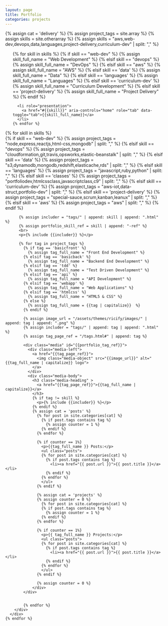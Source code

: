 ```yaml
---
layout: page
title: Portfolio
categories: projects
---
```


{% assign cat = 'delivery' %}
{% assign project_tags = site.array %}
{% assign skills = site.otherarray %}
{% assign skills = "aws,web-dev,devops,data,languages,project-delivery,curriculum-dev" | split: "," %}

<div>
  <!-- Nav tabs -->
  <ul class="nav nav-tabs" id="nav-tabs" role="tablist">
    {% for skill in skills %}
      {% if skill == "web-dev" %}
        {% assign skill_full_name = "Web Development" %}
      {% elsif skill == "devops" %}
        {% assign skill_full_name = "DevOps" %}
      {% elsif skill == "aws" %}
        {% assign skill_full_name = "AWS" %}
      {% elsif skill == 'data' %}
        {% assign skill_full_name = "Data" %}
     {% elsif skill == 'languages' %}
        {% assign skill_full_name = "Languages" %}
      {% elsif skill == 'curriculum-dev' %}
        {% assign skill_full_name = "Curriculum Development" %}
      {% elsif skill == 'project-delivery' %}
        {% assign skill_full_name = "Project Delivery" %}
      {% endif %}

      <li role="presentation">
        <a href="#{{skill}}" aria-controls="home" role="tab" data-toggle="tab">{{skill_full_name}}</a>
      </li>
    {% endfor %} 
  </ul>

  <!-- Tab panes -->
  <div class="tab-content">
    {% for skill in skills %}
      <div role="tabpanel" class="tab-pane" id="{{skill}}">
        <div class="category-archive">
          {% if skill == "web-dev" %}
            {% assign project_tags = "node,express,reactjs,html-css,mongodb" | split: "," %}
          {% elsif skill == "devops" %}
            {% assign project_tags = "cloudformation,git,travis,opsworks,elastic-beanstalk" | split: "," %}
          {% elsif skill == 'data' %}
            {% assign project_tags = "s3,dynamodb,mongodb,redshift,elasticache,rds" | split: "," %}
          {% elsif skill == 'languages' %}
            {% assign project_tags = "javascript,ruby,python" | split: "," %}
          {% elsif skill == 'classes' %}
            {% assign project_tags = "portfoliodev,htmlcssclass,javascriptclass,c9" | split: "," %}
          {% elsif skill == 'curriculum-dev' %}
            {% assign project_tags = "aws-iot,data-struct,portfolio-dev" | split: "," %}
          {% elsif skill == 'project-delivery' %}
            {% assign project_tags = "special-sauce,scrum,kanban,leanux" | split: "," %}
          {% elsif skill == 'aws' %}
            {% assign project_tags = "aws" | split: "," %}
          {% endif %}

          {% assign includer = "tags/" | append: skill | append: ".html" %}
          {% assign portfolio_skill_ref = skill | append: "-ref" %}
          <br>
          <p>{% include {{includer}} %}</p>
                    
          {% for tag in project_tags %}
            {% if tag == 'basicfront' %}
              {% assign tag_full_name = "Front End Development" %}
            {% elsif tag == 'basicback' %}
              {% assign tag_full_name = "Backend End Development" %}
            {% elsif tag == 'tdd' %}
              {% assign tag_full_name = "Test Driven Development" %}
            {% elsif tag == 'api' %}
              {% assign tag_full_name = "API Development" %}
            {% elsif tag == 'webapp' %}
              {% assign tag_full_name = "Web Applications" %}
            {% elsif tag == 'htmlcss' %}
              {% assign tag_full_name = "HTML5 & CSS" %}
            {% else %}
              {% assign tag_full_name = {{tag | capitalize}}  %}
            {% endif %}

            {% assign image_url = "/assets/themes/ricify/images/" | append: tag | append: ".png" %}
            {% assign includer = "tags/" | append: tag | append: ".html" %}
            {% assign tag_page_ref = "/tags.html#" | append: tag %}
            
            <div class="media" id="{{portfolio_tag_ref}}">
              <div class="media-left">
                <a href="{{tag_page_ref}}">
                  <img class="media-object" src="{{image_url}}" alt="{{tag_full_name | capitalize}} logo">
                </a>
              </div>
              <div class="media-body">
                <h3 class="media-heading" >
                  <a href="{{tag_page_ref}}">{{tag_full_name | capitalize}}</a>
                </h3>
                {% if tag != skill %}
                  <p>{% include {{includer}} %}</p>
                {% endif %}
                {% assign cat = 'posts' %}
                  {% for post in site.categories[cat] %}
                    {% if post.tags contains tag %}
                      {% assign counter = 1 %}
                    {% endif %}
                  {% endfor %}
                  
                  {% if counter == 1%}
                    <p>{{tag_full_name }} Posts:</p>
                    <ul class="posts">
                    {% for post in site.categories[cat] %}
                      {% if post.tags contains tag %}
                        <li><a href="{{ post.url }}">{{ post.title }}</a></li> 
                      {% endif %}
                    {% endfor %}
                    </ul>
                  {% endif %}
                  
                  {% assign cat = 'projects' %}
                  {% assign counter = 0 %}
                    {% for post in site.categories[cat] %}
                    {% if post.tags contains tag %}
                      {% assign counter = 1 %}
                    {% endif %}
                  {% endfor %}
                  
                  {% if counter == 1%}
                    <p>{{ tag_full_name }} Projects:</p>
                    <ul class="posts">
                    {% for post in site.categories[cat] %}
                      {% if post.tags contains tag %}
                        <li><a href="{{ post.url }}">{{ post.title }}</a></li> 
                      {% endif %}
                    {% endfor %}
                    </ul>
                  {% endif %}
                  
                  {% assign counter = 0 %}
                </div>
            </div>
            

            {% endfor %}
        </div>
      </div>
    {% endfor %} 
  </div>

</div>
<div id="footerbar"></div>

<script>
$( document ).ready(function() {
  var parseQueryString = function( queryString ) {
    var params = {}, queries, temp, i, l;
    // Split into key/value pairs
    queries = queryString.split("&");
    // Convert the array of strings into an object
    for ( i = 0, l = queries.length; i < l; i++ ) {
        temp = queries[i].split('=');
        params[temp[0]] = temp[1];
    }
    return params;
  };
  var queryStringObject = parseQueryString(window.location.search.substr(1));
  var tabToActivate = queryStringObject.t || 'aws';
  $('#nav-tabs a[href="#' + tabToActivate + '"]').tab('show')
  if (queryStringObject.c) {
    $('#' + queryStringObject.c).scrollTo();
  }
  // $('a[data-toggle="tab"]').on('click', function(e) {
  //   history.pushState(null, null, $(this).attr('href'));
  // });
  // // navigate to a tab when the history changes
  // window.addEventListener("popstate", function(e) {
  //   var activeTab = $('[href=' + location.hash + ']');
  //   if (activeTab.length) {
  //     activeTab.tab('show');
  //   } else {
  //     $('.nav-tabs a:first').tab('show');
  //   }
  // }); 
});

</script>



